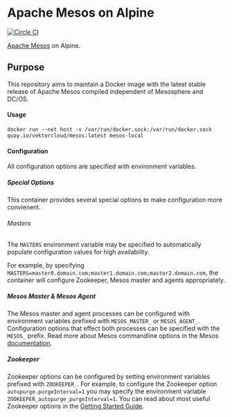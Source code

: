 # Apache Mesos on Alpine

[![Circle CI](https://circleci.com/gh/vektorcloud/mesos.svg?style=svg)](https://circleci.com/gh/vektorcloud/mesos)

[Apache Mesos](mesos.apache.com) on Alpine.

## Purpose

This repository aims to maintain a Docker image with the latest stable release of Apache Mesos compiled independent of Mesosphere and DC/OS. 


#### Usage

    docker run --net host -v /var/run/docker.sock:/var/run/docker.sock quay.io/vektorcloud/mesos:latest mesos-local


#### Configuration

All configuration options are specified with environment variables.

##### Special Options

This container provides several special options to make configuration more convienent.

###### Masters

The `MASTERS` environment variable may be specified to automatically populate configuration values for high availability.

For example, by specifying `MASTERS=master0.domain.com;master1.domain.com;master2.domain.com`, the container 
will configure Zookeeper, Mesos master and agents appropriately.

##### Mesos Master & Mesos Agent
The Mesos master and agent processes can be configured with environment variables prefixed with `MESOS_MASTER_` or `MESOS_AGENT_`.
Configuration options that effect both processes can be specified with the `MESOS_` prefix. Read more about Mesos commandline options
in the Mesos [documentation](http://mesos.apache.org/documentation/latest/configuration/).

##### Zookeeper
Zookeeper options can be configured by setting environment variables prefixed with `ZOOKEEPER_`. For example, to
configure the Zookeeper option `autopurge.purgeInterval=1` you may specify the environment variable
`ZOOKEEPER_autopurge_purgeInterval=1`. You can read about most useful Zookeeper options in the [Getting Started Guide](https://zookeeper.apache.org/doc/trunk/zookeeperStarted.html).
